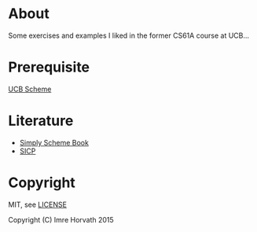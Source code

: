 # About

Some exercises and examples I liked in the former CS61A course at UCB...

# Prerequisite

[UCB Scheme](http://inst.eecs.berkeley.edu/~scheme/precompiled/OSX/)

# Literature

- [Simply Scheme Book](http://www.eecs.berkeley.edu/~bh/ss-toc2.html)
- [SICP](http://mitpress.mit.edu/sicp/full-text/book/book.html)

# Copyright

MIT, see [LICENSE](LICENSE)

Copyright (C) Imre Horvath 2015
